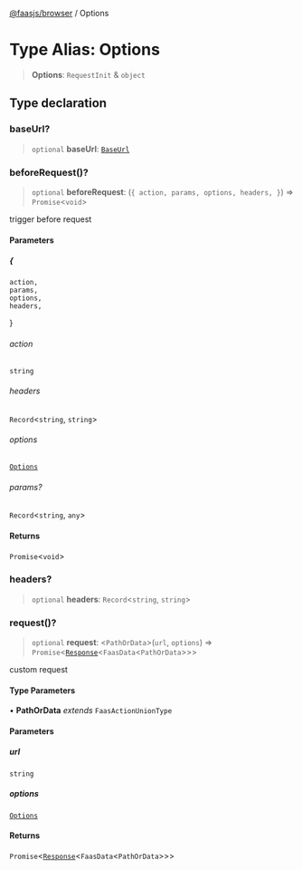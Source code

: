 [@faasjs/browser](../README.md) / Options

# Type Alias: Options

> **Options**: `RequestInit` & `object`

## Type declaration

### baseUrl?

> `optional` **baseUrl**: [`BaseUrl`](BaseUrl.md)

### beforeRequest()?

> `optional` **beforeRequest**: (`{
    action,
    params,
    options,
    headers,
  }`) => `Promise`\<`void`\>

trigger before request

#### Parameters

##### \{
    action,
    params,
    options,
    headers,
  \}

###### action

`string`

###### headers

`Record`\<`string`, `string`\>

###### options

[`Options`](Options.md)

###### params?

`Record`\<`string`, `any`\>

#### Returns

`Promise`\<`void`\>

### headers?

> `optional` **headers**: `Record`\<`string`, `string`\>

### request()?

> `optional` **request**: \<`PathOrData`\>(`url`, `options`) => `Promise`\<[`Response`](../classes/Response.md)\<`FaasData`\<`PathOrData`\>\>\>

custom request

#### Type Parameters

• **PathOrData** *extends* `FaasActionUnionType`

#### Parameters

##### url

`string`

##### options

[`Options`](Options.md)

#### Returns

`Promise`\<[`Response`](../classes/Response.md)\<`FaasData`\<`PathOrData`\>\>\>
